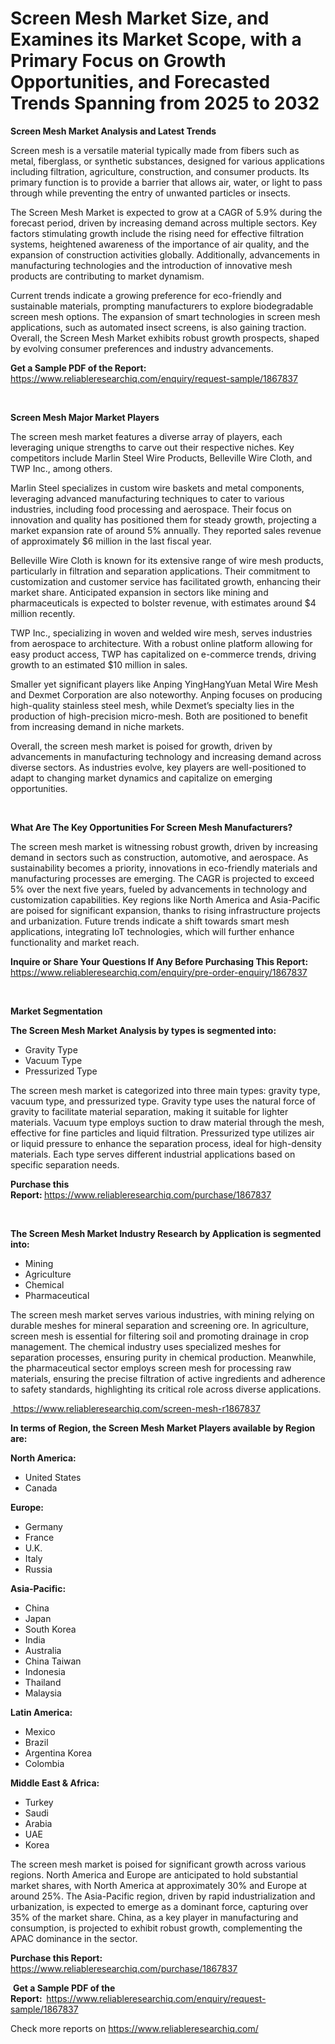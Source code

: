 <p><h1>Screen Mesh Market Size, and Examines its Market Scope, with a Primary Focus on Growth Opportunities, and Forecasted Trends Spanning from 2025 to 2032</h1></p><p><strong>Screen Mesh Market Analysis and Latest Trends</strong></p>
<p><p>Screen mesh is a versatile material typically made from fibers such as metal, fiberglass, or synthetic substances, designed for various applications including filtration, agriculture, construction, and consumer products. Its primary function is to provide a barrier that allows air, water, or light to pass through while preventing the entry of unwanted particles or insects.</p><p>The Screen Mesh Market is expected to grow at a CAGR of 5.9% during the forecast period, driven by increasing demand across multiple sectors. Key factors stimulating growth include the rising need for effective filtration systems, heightened awareness of the importance of air quality, and the expansion of construction activities globally. Additionally, advancements in manufacturing technologies and the introduction of innovative mesh products are contributing to market dynamism.</p><p>Current trends indicate a growing preference for eco-friendly and sustainable materials, prompting manufacturers to explore biodegradable screen mesh options. The expansion of smart technologies in screen mesh applications, such as automated insect screens, is also gaining traction. Overall, the Screen Mesh Market exhibits robust growth prospects, shaped by evolving consumer preferences and industry advancements.</p></p>
<p><strong>Get a Sample PDF of the Report:&nbsp;</strong> <a href="https://www.reliableresearchiq.com/enquiry/request-sample/1867837?utm_campaign=99&utm_medium=2&utm_source=Github&utm_content=ia&utm_term=30012025&utm_id=screen-mesh">https://www.reliableresearchiq.com/enquiry/request-sample/1867837</a></p>
<p>&nbsp;</p>
<p><strong>Screen Mesh Major Market Players</strong></p>
<p><p>The screen mesh market features a diverse array of players, each leveraging unique strengths to carve out their respective niches. Key competitors include Marlin Steel Wire Products, Belleville Wire Cloth, and TWP Inc., among others. </p><p>Marlin Steel specializes in custom wire baskets and metal components, leveraging advanced manufacturing techniques to cater to various industries, including food processing and aerospace. Their focus on innovation and quality has positioned them for steady growth, projecting a market expansion rate of around 5% annually. They reported sales revenue of approximately $6 million in the last fiscal year. </p><p>Belleville Wire Cloth is known for its extensive range of wire mesh products, particularly in filtration and separation applications. Their commitment to customization and customer service has facilitated growth, enhancing their market share. Anticipated expansion in sectors like mining and pharmaceuticals is expected to bolster revenue, with estimates around $4 million recently. </p><p>TWP Inc., specializing in woven and welded wire mesh, serves industries from aerospace to architecture. With a robust online platform allowing for easy product access, TWP has capitalized on e-commerce trends, driving growth to an estimated $10 million in sales. </p><p>Smaller yet significant players like Anping YingHangYuan Metal Wire Mesh and Dexmet Corporation are also noteworthy. Anping focuses on producing high-quality stainless steel mesh, while Dexmet’s specialty lies in the production of high-precision micro-mesh. Both are positioned to benefit from increasing demand in niche markets.</p><p>Overall, the screen mesh market is poised for growth, driven by advancements in manufacturing technology and increasing demand across diverse sectors. As industries evolve, key players are well-positioned to adapt to changing market dynamics and capitalize on emerging opportunities.</p></p>
<p>&nbsp;</p>
<p><strong>What Are The Key Opportunities For Screen Mesh Manufacturers?</strong></p>
<p><p>The screen mesh market is witnessing robust growth, driven by increasing demand in sectors such as construction, automotive, and aerospace. As sustainability becomes a priority, innovations in eco-friendly materials and manufacturing processes are emerging. The CAGR is projected to exceed 5% over the next five years, fueled by advancements in technology and customization capabilities. Key regions like North America and Asia-Pacific are poised for significant expansion, thanks to rising infrastructure projects and urbanization. Future trends indicate a shift towards smart mesh applications, integrating IoT technologies, which will further enhance functionality and market reach.</p></p>
<p><strong>Inquire or Share Your Questions If Any Before Purchasing This Report:</strong> <a href="https://www.reliableresearchiq.com/enquiry/pre-order-enquiry/1867837?utm_campaign=99&utm_medium=2&utm_source=Github&utm_content=ia&utm_term=30012025&utm_id=screen-mesh">https://www.reliableresearchiq.com/enquiry/pre-order-enquiry/1867837</a></p>
<p>&nbsp;</p>
<p><strong>Market Segmentation</strong></p>
<p><strong>The Screen Mesh Market Analysis by types is segmented into:</strong></p>
<p><ul><li>Gravity Type</li><li>Vacuum Type</li><li>Pressurized Type</li></ul></p>
<p><p>The screen mesh market is categorized into three main types: gravity type, vacuum type, and pressurized type. Gravity type uses the natural force of gravity to facilitate material separation, making it suitable for lighter materials. Vacuum type employs suction to draw material through the mesh, effective for fine particles and liquid filtration. Pressurized type utilizes air or liquid pressure to enhance the separation process, ideal for high-density materials. Each type serves different industrial applications based on specific separation needs.</p></p>
<p><strong>Purchase this Report:&nbsp;</strong><a href="https://www.reliableresearchiq.com/purchase/1867837?utm_campaign=99&utm_medium=2&utm_source=Github&utm_content=ia&utm_term=30012025&utm_id=screen-mesh">https://www.reliableresearchiq.com/purchase/1867837</a></p>
<p>&nbsp;</p>
<p><strong>The Screen Mesh Market Industry Research by Application is segmented into:</strong></p>
<p><ul><li>Mining</li><li>Agriculture</li><li>Chemical</li><li>Pharmaceutical</li></ul></p>
<p><p>The screen mesh market serves various industries, with mining relying on durable meshes for mineral separation and screening ore. In agriculture, screen mesh is essential for filtering soil and promoting drainage in crop management. The chemical industry uses specialized meshes for separation processes, ensuring purity in chemical production. Meanwhile, the pharmaceutical sector employs screen mesh for processing raw materials, ensuring the precise filtration of active ingredients and adherence to safety standards, highlighting its critical role across diverse applications.</p></p>
<p><a href="https://www.reliableresearchiq.com/screen-mesh-r1867837?utm_campaign=99&utm_medium=2&utm_source=Github&utm_content=ia&utm_term=30012025&utm_id=screen-mesh">&nbsp;https://www.reliableresearchiq.com/screen-mesh-r1867837</a></p>
<p><strong>In terms of Region, the Screen Mesh Market Players available by Region are:</strong></p>
<p>
    <p> <strong> North America: </strong>
        <ul>
            <li>United States</li>
            <li>Canada</li>
        </ul>
        </p> 
    <p> <strong> Europe: </strong>
        <ul>
            <li>Germany</li>
            <li>France</li>
            <li>U.K.</li>
            <li>Italy</li>
            <li>Russia</li>
        </ul>
        </p> 
    <p> <strong> Asia-Pacific: </strong>
        <ul>
            <li>China</li>
            <li>Japan</li>
            <li>South Korea</li>
            <li>India</li>
            <li>Australia</li>
            <li>China Taiwan</li>
            <li>Indonesia</li>
            <li>Thailand</li>
            <li>Malaysia</li>
        </ul>
        </p> 
    <p> <strong> Latin America: </strong>
        <ul>
            <li>Mexico</li>
            <li>Brazil</li>
            <li>Argentina Korea</li>
            <li>Colombia</li>
        </ul>
        </p> 
    <p> <strong> Middle East & Africa: </strong>
        <ul>
            <li>Turkey</li>
            <li>Saudi</li>
            <li>Arabia</li>
            <li>UAE</li>
            <li>Korea</li>
        </ul>
    </p>
    </p>
<p><p>The screen mesh market is poised for significant growth across various regions. North America and Europe are anticipated to hold substantial market shares, with North America at approximately 30% and Europe at around 25%. The Asia-Pacific region, driven by rapid industrialization and urbanization, is expected to emerge as a dominant force, capturing over 35% of the market share. China, as a key player in manufacturing and consumption, is projected to exhibit robust growth, complementing the APAC dominance in the sector.</p></p>
<p><strong>Purchase this Report: </strong><a href="https://www.reliableresearchiq.com/purchase/1867837?utm_campaign=99&utm_medium=2&utm_source=Github&utm_content=ia&utm_term=30012025&utm_id=screen-mesh">https://www.reliableresearchiq.com/purchase/1867837</a></p>
<p>&nbsp;<strong>Get a Sample PDF of the Report:&nbsp;&nbsp;</strong><a href="https://www.reliableresearchiq.com/enquiry/request-sample/1867837?utm_campaign=99&utm_medium=2&utm_source=Github&utm_content=ia&utm_term=30012025&utm_id=screen-mesh">https://www.reliableresearchiq.com/enquiry/request-sample/1867837</a></p>
<p><strong></strong></p>
<p>Check more reports on <a href="https://www.reliableresearchiq.com/?utm_campaign=99&utm_medium=2&utm_source=Github&utm_content=ia&utm_term=30012025&utm_id=screen-mesh">https://www.reliableresearchiq.com/</a></p>